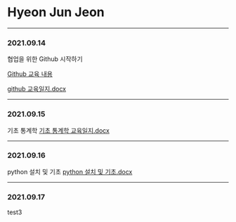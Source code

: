 # Hyeon Jun Jeon
----
### 2021.09.14
협업을 위한 Github 시작하기

[Github 교육 내용](Training/Git/2021.09.14.md) 

[github 교육일지.docx](교육일지/교육일지(2021.09.14)_전현준.docx)

---
### 2021.09.15
기초 통계학 
[기초 통계학 교육일지.docx](교육일지/교육일지(2021.09.15)_전현준.docx)

---
### 2021.09.16
python 설치 및 기초
[python 설치 및 기초.docx](교육일지/교육일지(2021.09.16)_전현준.docx)

---
### 2021.09.17
test3